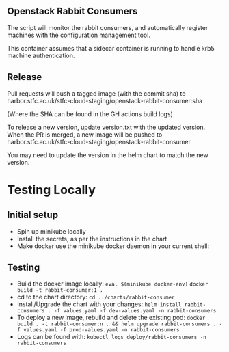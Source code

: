 Openstack Rabbit Consumers
---------------------------

The script will monitor the rabbit consumers, and automatically register machines
with the configuration management tool.

This container assumes that a sidecar container is running to handle krb5 machine authentication.

Release
-------

Pull requests will push a tagged image (with the commit sha) to 
harbor.stfc.ac.uk/stfc-cloud-staging/openstack-rabbit-consumer:sha

(Where the SHA can be found in the GH actions build logs)

To release a new version, update version.txt with the updated version.
When the PR is merged, a new image will be pushed to harbor.stfc.ac.uk/stfc-cloud-staging/openstack-rabbit-consumer

You may need to update the version in the helm chart to match the new version.

Testing Locally
===============

Initial setup
-------------

- Spin up minikube locally
- Install the secrets, as per the instructions in the chart
- Make docker use the minikube docker daemon in your current shell:

Testing
-------

- Build the docker image locally:
`eval $(minikube docker-env)`
`docker build -t rabbit-consumer:1 .`
- cd to the chart directory:
`cd ../charts/rabbit-consumer`
- Install/Upgrade the chart with your changes:
`helm install rabbit-consumers . -f values.yaml -f dev-values.yaml -n rabbit-consumers`
- To deploy a new image, rebuild and delete the existing pod:
`docker build . -t rabbit-consumer:n . && helm upgrade rabbit-consumers . -f values.yaml -f prod-values.yaml -n rabbit-consumers`
- Logs can be found with:
`kubectl logs deploy/rabbit-consumers -n rabbit-consumers`


